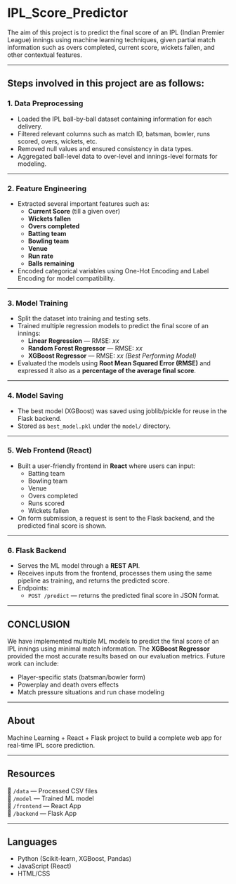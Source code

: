 # IPL_Score_Predictor

The aim of this project is to predict the final score of an IPL (Indian Premier League) innings using machine learning techniques, given partial match information such as overs completed, current score, wickets fallen, and other contextual features.

---

## Steps involved in this project are as follows:

### 1. Data Preprocessing
- Loaded the IPL ball-by-ball dataset containing information for each delivery.
- Filtered relevant columns such as match ID, batsman, bowler, runs scored, overs, wickets, etc.
- Removed null values and ensured consistency in data types.
- Aggregated ball-level data to over-level and innings-level formats for modeling.

---

### 2. Feature Engineering
- Extracted several important features such as:
  - **Current Score** (till a given over)
  - **Wickets fallen**
  - **Overs completed**
  - **Batting team**
  - **Bowling team**
  - **Venue**
  - **Run rate**
  - **Balls remaining**
- Encoded categorical variables using One-Hot Encoding and Label Encoding for model compatibility.

---

### 3. Model Training
- Split the dataset into training and testing sets.
- Trained multiple regression models to predict the final score of an innings:
  - **Linear Regression** — RMSE: *xx*
  - **Random Forest Regressor** — RMSE: *xx*
  - **XGBoost Regressor** — RMSE: *xx* *(Best Performing Model)*
- Evaluated the models using **Root Mean Squared Error (RMSE)** and expressed it also as a **percentage of the average final score**.

---

### 4. Model Saving
- The best model (XGBoost) was saved using joblib/pickle for reuse in the Flask backend.
- Stored as `best_model.pkl` under the `model/` directory.

---

### 5. Web Frontend (React)
- Built a user-friendly frontend in **React** where users can input:
  - Batting team
  - Bowling team
  - Venue
  - Overs completed
  - Runs scored
  - Wickets fallen
- On form submission, a request is sent to the Flask backend, and the predicted final score is shown.

---

### 6. Flask Backend
- Serves the ML model through a **REST API**.
- Receives inputs from the frontend, processes them using the same pipeline as training, and returns the predicted score.
- Endpoints:
  - `POST /predict` — returns the predicted final score in JSON format.

---

## CONCLUSION
We have implemented multiple ML models to predict the final score of an IPL innings using minimal match information. The **XGBoost Regressor** provided the most accurate results based on our evaluation metrics. Future work can include:
- Player-specific stats (batsman/bowler form)
- Powerplay and death overs effects
- Match pressure situations and run chase modeling

---

## About
Machine Learning + React + Flask project to build a complete web app for real-time IPL score prediction.

---

## Resources
📂 `/data` — Processed CSV files  
📂 `/model` — Trained ML model  
📂 `/frontend` — React App  
📂 `/backend` — Flask App

---

## Languages
- Python (Scikit-learn, XGBoost, Pandas)
- JavaScript (React)
- HTML/CSS
